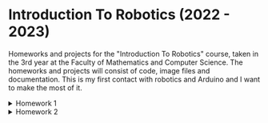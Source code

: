 # Introduction To Robotics (2022 - 2023)
Homeworks and projects for the "Introduction To Robotics" course, taken in the 3rd year at the Faculty of Mathematics and Computer Science. The homeworks and projects will consist of code, image files and documentation. This is my first contact with robotics and Arduino and I want to make the most of it.

<details>
<summary> Homework 1 </summary>

# Homework 1

### Task
Using a separate potentiometer in controlling each of the colors of the RGB led (Red, Green and Blue). The control must be done with digital electronics (aka the value of the potentiometer must be read with Arduino, and a mapped value must be written to each of the pins connected to the led).

### Solution
I used 3 variables corresponding to the Red, Green and Blue colors to store the value read from each of the potentiometers (redAnalogValue, greenAnalogValue, blueAnalogValue). Then I mapped those values to the intensity value for each color of the LED using the map() function and stored the mapped values in 3 variables: redValue, greenValue, blueValue. In the end, I passed the mapped values to the pins that the LED is connected to using the analogWrite() function.

### Components used
- 1x RGB LED
- 3x Potentiometers
- 3x Resistors (330 Ω)
- Wires

### Picture and scheme of the setup

<p float = "left">
    <img src = "https://user-images.githubusercontent.com/34553466/198073146-00734fee-80fe-4749-86ed-1c23608bd8ce.png" width = 45%>
    <img src = "https://user-images.githubusercontent.com/34553466/198073190-bce97339-9b69-43d1-a48b-790c34924ac2.jpg" width = 45%>
</p>

### Link for the showcase video
https://www.youtube.com/shorts/Luyyr2wGY1Y
</details>

<details>
<summary> Homework 2 </summary>

# Homework 2

### Task
Building the traffic lights for a crosswalk. There will be 2 LEDs used to represent the traffic lights for pedestrians (red and green) and 3 LEDs used to represent the traffic lights for cars (red, yellow and green). The system will have 4 possible states: 
- State 1 (default, reinstated after state 4 ends): green light for cars,
red light for people, no sounds. Duration: indefinite, changed by
pressing the button.
- State 2 (initiated by counting down 8 seconds after a button press):
the light should be yellow for cars, red for people and no sounds.
Duration: 3 seconds.
- State 3 (initiated after state 2 ends): red for cars, green for people
and a beeping sound from the buzzer at a constant interval. Duration:
8 seconds.
- State 4 (initiated after state 3 ends): red for cars, blinking green
for people and a beeping sound from the buzzer, at a constant interval,
faster than the beeping in state 3. This state should last 4
seconds.

Pressing the button in any state other than state 1 should
NOT yield any actions!

### Solution
The system is controlled by a variable called systemState. I created a function for each of the 4 possible states and called the corresponding function depending on the systemState value in the loop() function. In the defaultState function, I used debounce to make sure that the button press was registered correctly and also checked that the systemState is equal to 1 (the system is in the default state) to make sure that the button press is only registered in this state (if the button is pressed during other state nothing happens). The other states functions control the lights for the cars and pedestrians and the sounds according to the task and change the systemState value in order to create the states flow. 

### Components used
- 5x LEDs
- 1x Button
- 1x Buzer
- 5x Resistors (330 Ω)
- 1x Resistor (100 Ω)
- Wires

### Picture and scheme of the setup

<p float = "left">

</p>

### Link for the showcase video
https://www.youtube.com/shorts/SouPqYfCUUE
</details>